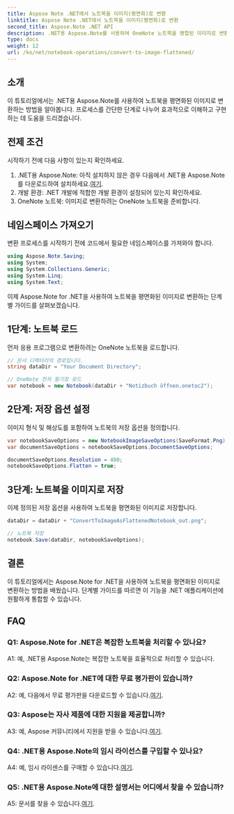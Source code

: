 ```yaml
---
title: Aspose Note .NET에서 노트북을 이미지(평면화)로 변환
linktitle: Aspose Note .NET에서 노트북을 이미지(평면화)로 변환
second_title: Aspose.Note .NET API
description: .NET용 Aspose.Note를 사용하여 OneNote 노트북을 병합된 이미지로 변환하는 방법을 알아보세요. 원활한 통합을 위한 단계별 가이드입니다.
type: docs
weight: 12
url: /ko/net/notebook-operations/convert-to-image-flattened/
---
```

## 소개

이 튜토리얼에서는 .NET용 Aspose.Note를 사용하여 노트북을 평면화된 이미지로 변환하는 방법을 알아봅니다. 프로세스를 간단한 단계로 나누어 효과적으로 이해하고 구현하는 데 도움을 드리겠습니다.

## 전제 조건

시작하기 전에 다음 사항이 있는지 확인하세요.

1.  .NET용 Aspose.Note: 아직 설치하지 않은 경우 다음에서 .NET용 Aspose.Note를 다운로드하여 설치하세요.[여기](https://releases.aspose.com/note/net/).
2. 개발 환경: .NET 개발에 적합한 개발 환경이 설정되어 있는지 확인하세요.
3. OneNote 노트북: 이미지로 변환하려는 OneNote 노트북을 준비합니다.

## 네임스페이스 가져오기

변환 프로세스를 시작하기 전에 코드에서 필요한 네임스페이스를 가져와야 합니다.

```csharp
using Aspose.Note.Saving;
using System;
using System.Collections.Generic;
using System.Linq;
using System.Text;
```

이제 Aspose.Note for .NET을 사용하여 노트북을 평면화된 이미지로 변환하는 단계별 가이드를 살펴보겠습니다.

## 1단계: 노트북 로드

먼저 응용 프로그램으로 변환하려는 OneNote 노트북을 로드합니다.

```csharp
// 문서 디렉터리의 경로입니다.
string dataDir = "Your Document Directory";

// OneNote 전자 필기장 로드
var notebook = new Notebook(dataDir + "Notizbuch öffnen.onetoc2");
```

## 2단계: 저장 옵션 설정

이미지 형식 및 해상도를 포함하여 노트북의 저장 옵션을 정의합니다.

```csharp
var notebookSaveOptions = new NotebookImageSaveOptions(SaveFormat.Png);
var documentSaveOptions = notebookSaveOptions.DocumentSaveOptions;

documentSaveOptions.Resolution = 400;
notebookSaveOptions.Flatten = true;
```

## 3단계: 노트북을 이미지로 저장

이제 정의된 저장 옵션을 사용하여 노트북을 평면화된 이미지로 저장합니다.

```csharp
dataDir = dataDir + "ConvertToImageAsFlattenedNotebook_out.png";

// 노트북 저장
notebook.Save(dataDir, notebookSaveOptions);
```

## 결론

이 튜토리얼에서는 Aspose.Note for .NET을 사용하여 노트북을 평면화된 이미지로 변환하는 방법을 배웠습니다. 단계별 가이드를 따르면 이 기능을 .NET 애플리케이션에 원활하게 통합할 수 있습니다.

## FAQ

### Q1: Aspose.Note for .NET은 복잡한 노트북을 처리할 수 있나요?

A1: 예, .NET용 Aspose.Note는 복잡한 노트북을 효율적으로 처리할 수 있습니다.

### Q2: Aspose.Note for .NET에 대한 무료 평가판이 있습니까?

 A2: 예, 다음에서 무료 평가판을 다운로드할 수 있습니다.[여기](https://releases.aspose.com/).

### Q3: Aspose는 자사 제품에 대한 지원을 제공합니까?

 A3: 예, Aspose 커뮤니티에서 지원을 받을 수 있습니다.[여기](https://forum.aspose.com/c/note/28).

### Q4: .NET용 Aspose.Note의 임시 라이선스를 구입할 수 있나요?

 A4: 예, 임시 라이센스를 구매할 수 있습니다.[여기](https://purchase.aspose.com/temporary-license/).

### Q5: .NET용 Aspose.Note에 대한 설명서는 어디에서 찾을 수 있습니까?

 A5: 문서를 찾을 수 있습니다.[여기](https://reference.aspose.com/note/net/).